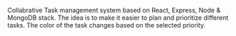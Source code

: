 Collabrative Task management system based on React, Express, Node &amp; MongoDB stack. The idea is to make it easier to plan and prioritize different tasks. The color of the task changes based on the selected priority.

